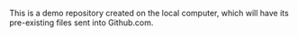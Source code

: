 This is a demo repository created on the local computer,
which will have its pre-existing files sent into Github.com.

